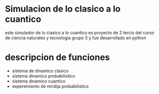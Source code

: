 # Simulacion de lo clasico a lo cuantico
este simulador de lo clasico a lo cuantico es proyecto de 2 tercio del curso de ciencia naturales  y tecnologia grupo 3 y fue desarrollado en python
# descripcion de funciones
+ sistema de dinamico clasico
+ sistema dinamico probabilistico
+ sistema dinamico cuantico
+ experemiento de rendija probabilistico
